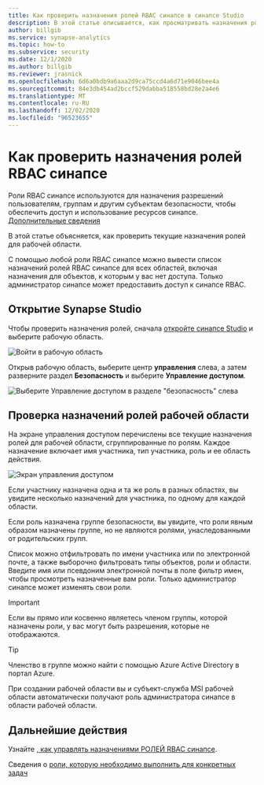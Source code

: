 ```yaml
---
title: Как проверить назначения ролей RBAC синапсе в синапсе Studio
description: В этой статье описывается, как просматривать назначения ролей RBAC синапсе с помощью синапсе Studio.
author: billgib
ms.service: synapse-analytics
ms.topic: how-to
ms.subservice: security
ms.date: 12/1/2020
ms.author: billgib
ms.reviewer: jrasnick
ms.openlocfilehash: 6d6a0bdb9a6aaa2d9ca75ccd4a6d71e9046bee4a
ms.sourcegitcommit: 84e3db454ad2bccf529dabba518558bd28e2a4e6
ms.translationtype: MT
ms.contentlocale: ru-RU
ms.lasthandoff: 12/02/2020
ms.locfileid: "96523655"
---
```

# <a name="how-to-review-synapse-rbac-role-assignments"></a>Как проверить назначения ролей RBAC синапсе

Роли RBAC синапсе используются для назначения разрешений пользователям, группам и другим субъектам безопасности, чтобы обеспечить доступ и использование ресурсов синапсе.  [Дополнительные сведения](https://go.microsoft.com/fwlink/?linkid=2148306)

В этой статье объясняется, как проверить текущие назначения ролей для рабочей области.

С помощью любой роли RBAC синапсе можно вывести список назначений ролей RBAC синапсе для всех областей, включая назначения для объектов, к которым у вас нет доступа. Только администратор синапсе может предоставить доступ к синапсе RBAC.   

## <a name="open-synapse-studio"></a>Открытие Synapse Studio  

Чтобы проверить назначения ролей, сначала [откройте синапсе Studio](https://web.azuresynapse.net/) и выберите рабочую область. 

![Войти в рабочую область](./media/common/login-workspace.png) 
 
 Открыв рабочую область, выберите центр **управления** слева, а затем разверните раздел **Безопасность** и выберите **Управление доступом**. 

 ![Выберите Управление доступом в разделе "безопасность" слева](./media/how-to-manage-synapse-rbac-role-assignments/left-nav-security-access-control.png)

## <a name="review-workspace-role-assignments"></a>Проверка назначений ролей рабочей области

На экране управления доступом перечислены все текущие назначения ролей для рабочей области, сгруппированные по ролям. Каждое назначение включает имя участника, тип участника, роль и ее область действия.

![Экран управления доступом](./media/how-to-review-synapse-rbac-role-assignments/access-control-assignments.png)

Если участнику назначена одна и та же роль в разных областях, вы увидите несколько назначений для участника, по одному для каждой области.  

Если роль назначена группе безопасности, вы увидите, что роли явным образом назначены группе, но не являются ролями, унаследованными от родительских групп.  

Список можно отфильтровать по имени участника или по электронной почте, а также выборочно фильтровать типы объектов, роли и области. Введите имя или псевдоним электронной почты в поле фильтр имен, чтобы просмотреть назначенные вам роли. Только администратор синапсе может изменять свои роли.

>[!Important] 
>Если вы прямо или косвенно являетесь членом группы, которой назначены роли, у вас могут быть разрешения, которые не отображаются.

>[!tip]
>Членство в группе можно найти с помощью Azure Active Directory в портал Azure.  

При создании рабочей области вы и субъект-служба MSI рабочей области автоматически получают роль администратора синапсе в области рабочей области.

## <a name="next-steps"></a>Дальнейшие действия

Узнайте [, как управлять назначениями РОЛЕЙ RBAC синапсе](./how-to-manage-synapse-rbac-role-assignments.md).

Сведения о [роли, которую необходимо выполнить для конкретных задач](./synapse-workspace-understand-what-role-you-need.md)